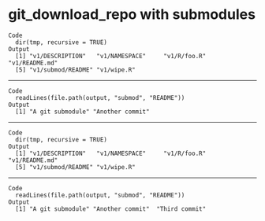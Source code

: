 # git_download_repo with submodules

    Code
      dir(tmp, recursive = TRUE)
    Output
      [1] "v1/DESCRIPTION"   "v1/NAMESPACE"     "v1/R/foo.R"       "v1/README.md"    
      [5] "v1/submod/README" "v1/wipe.R"       

---

    Code
      readLines(file.path(output, "submod", "README"))
    Output
      [1] "A git submodule" "Another commit" 

---

    Code
      dir(tmp, recursive = TRUE)
    Output
      [1] "v1/DESCRIPTION"   "v1/NAMESPACE"     "v1/R/foo.R"       "v1/README.md"    
      [5] "v1/submod/README" "v1/wipe.R"       

---

    Code
      readLines(file.path(output, "submod", "README"))
    Output
      [1] "A git submodule" "Another commit"  "Third commit"   

